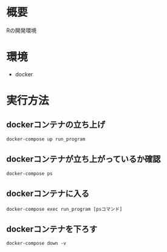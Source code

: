 # 概要
Rの開発環境

# 環境
- docker

# 実行方法
## dockerコンテナの立ち上げ
```
docker-compose up run_program
```
## dockerコンテナが立ち上がっているか確認
```
docker-compose ps
```
## dockerコンテナに入る
```
docker-compose exec run_program [psコマンド]
```
## dockerコンテナを下ろす
```
docker-compose down -v
```
